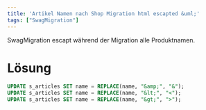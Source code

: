 ```yaml
---
title: 'Artikel Namen nach Shop Migration html escapted &uml;'
tags: ["SwagMigration"]
---
```


SwagMigration escapt während der Migration alle Produktnamen.

# Lösung
```sql
UPDATE s_articles SET name = REPLACE(name, "&amp;", "&");
UPDATE s_articles SET name = REPLACE(name, "&lt;", "<");
UPDATE s_articles SET name = REPLACE(name, "&gt;", ">");
```